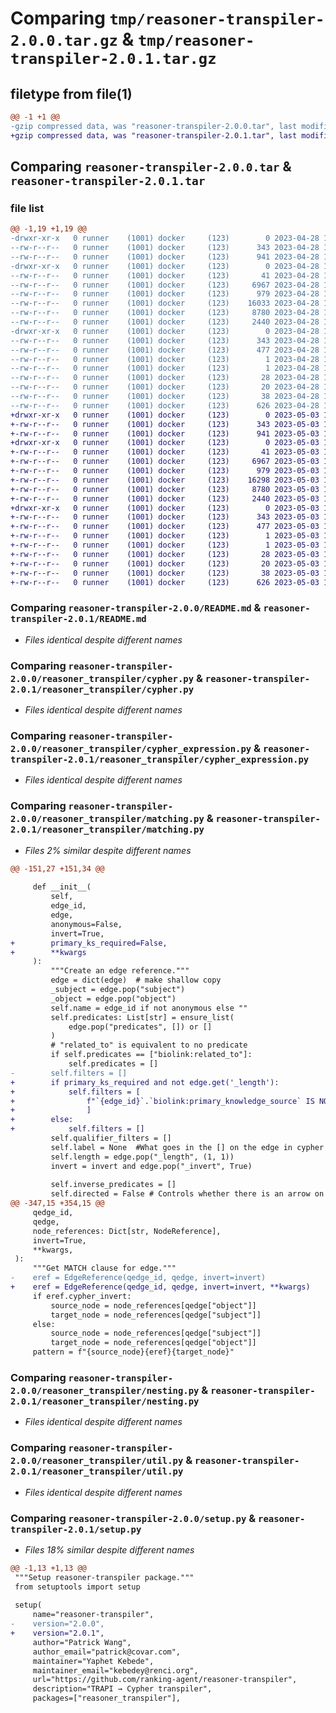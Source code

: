 # Comparing `tmp/reasoner-transpiler-2.0.0.tar.gz` & `tmp/reasoner-transpiler-2.0.1.tar.gz`

## filetype from file(1)

```diff
@@ -1 +1 @@
-gzip compressed data, was "reasoner-transpiler-2.0.0.tar", last modified: Fri Apr 28 13:36:01 2023, max compression
+gzip compressed data, was "reasoner-transpiler-2.0.1.tar", last modified: Wed May  3 15:00:18 2023, max compression
```

## Comparing `reasoner-transpiler-2.0.0.tar` & `reasoner-transpiler-2.0.1.tar`

### file list

```diff
@@ -1,19 +1,19 @@
-drwxr-xr-x   0 runner    (1001) docker     (123)        0 2023-04-28 13:36:01.074276 reasoner-transpiler-2.0.0/
--rw-r--r--   0 runner    (1001) docker     (123)      343 2023-04-28 13:36:01.074276 reasoner-transpiler-2.0.0/PKG-INFO
--rw-r--r--   0 runner    (1001) docker     (123)      941 2023-04-28 13:35:57.000000 reasoner-transpiler-2.0.0/README.md
-drwxr-xr-x   0 runner    (1001) docker     (123)        0 2023-04-28 13:36:01.070276 reasoner-transpiler-2.0.0/reasoner_transpiler/
--rw-r--r--   0 runner    (1001) docker     (123)       41 2023-04-28 13:35:57.000000 reasoner-transpiler-2.0.0/reasoner_transpiler/attribute_types.json
--rw-r--r--   0 runner    (1001) docker     (123)     6967 2023-04-28 13:35:57.000000 reasoner-transpiler-2.0.0/reasoner_transpiler/cypher.py
--rw-r--r--   0 runner    (1001) docker     (123)      979 2023-04-28 13:35:57.000000 reasoner-transpiler-2.0.0/reasoner_transpiler/cypher_expression.py
--rw-r--r--   0 runner    (1001) docker     (123)    16033 2023-04-28 13:35:57.000000 reasoner-transpiler-2.0.0/reasoner_transpiler/matching.py
--rw-r--r--   0 runner    (1001) docker     (123)     8780 2023-04-28 13:35:57.000000 reasoner-transpiler-2.0.0/reasoner_transpiler/nesting.py
--rw-r--r--   0 runner    (1001) docker     (123)     2440 2023-04-28 13:35:57.000000 reasoner-transpiler-2.0.0/reasoner_transpiler/util.py
-drwxr-xr-x   0 runner    (1001) docker     (123)        0 2023-04-28 13:36:01.070276 reasoner-transpiler-2.0.0/reasoner_transpiler.egg-info/
--rw-r--r--   0 runner    (1001) docker     (123)      343 2023-04-28 13:36:01.000000 reasoner-transpiler-2.0.0/reasoner_transpiler.egg-info/PKG-INFO
--rw-r--r--   0 runner    (1001) docker     (123)      477 2023-04-28 13:36:01.000000 reasoner-transpiler-2.0.0/reasoner_transpiler.egg-info/SOURCES.txt
--rw-r--r--   0 runner    (1001) docker     (123)        1 2023-04-28 13:36:01.000000 reasoner-transpiler-2.0.0/reasoner_transpiler.egg-info/dependency_links.txt
--rw-r--r--   0 runner    (1001) docker     (123)        1 2023-04-28 13:36:01.000000 reasoner-transpiler-2.0.0/reasoner_transpiler.egg-info/not-zip-safe
--rw-r--r--   0 runner    (1001) docker     (123)       28 2023-04-28 13:36:01.000000 reasoner-transpiler-2.0.0/reasoner_transpiler.egg-info/requires.txt
--rw-r--r--   0 runner    (1001) docker     (123)       20 2023-04-28 13:36:01.000000 reasoner-transpiler-2.0.0/reasoner_transpiler.egg-info/top_level.txt
--rw-r--r--   0 runner    (1001) docker     (123)       38 2023-04-28 13:36:01.074276 reasoner-transpiler-2.0.0/setup.cfg
--rw-r--r--   0 runner    (1001) docker     (123)      626 2023-04-28 13:35:57.000000 reasoner-transpiler-2.0.0/setup.py
+drwxr-xr-x   0 runner    (1001) docker     (123)        0 2023-05-03 15:00:18.667065 reasoner-transpiler-2.0.1/
+-rw-r--r--   0 runner    (1001) docker     (123)      343 2023-05-03 15:00:18.667065 reasoner-transpiler-2.0.1/PKG-INFO
+-rw-r--r--   0 runner    (1001) docker     (123)      941 2023-05-03 15:00:15.000000 reasoner-transpiler-2.0.1/README.md
+drwxr-xr-x   0 runner    (1001) docker     (123)        0 2023-05-03 15:00:18.667065 reasoner-transpiler-2.0.1/reasoner_transpiler/
+-rw-r--r--   0 runner    (1001) docker     (123)       41 2023-05-03 15:00:15.000000 reasoner-transpiler-2.0.1/reasoner_transpiler/attribute_types.json
+-rw-r--r--   0 runner    (1001) docker     (123)     6967 2023-05-03 15:00:15.000000 reasoner-transpiler-2.0.1/reasoner_transpiler/cypher.py
+-rw-r--r--   0 runner    (1001) docker     (123)      979 2023-05-03 15:00:15.000000 reasoner-transpiler-2.0.1/reasoner_transpiler/cypher_expression.py
+-rw-r--r--   0 runner    (1001) docker     (123)    16298 2023-05-03 15:00:15.000000 reasoner-transpiler-2.0.1/reasoner_transpiler/matching.py
+-rw-r--r--   0 runner    (1001) docker     (123)     8780 2023-05-03 15:00:15.000000 reasoner-transpiler-2.0.1/reasoner_transpiler/nesting.py
+-rw-r--r--   0 runner    (1001) docker     (123)     2440 2023-05-03 15:00:15.000000 reasoner-transpiler-2.0.1/reasoner_transpiler/util.py
+drwxr-xr-x   0 runner    (1001) docker     (123)        0 2023-05-03 15:00:18.667065 reasoner-transpiler-2.0.1/reasoner_transpiler.egg-info/
+-rw-r--r--   0 runner    (1001) docker     (123)      343 2023-05-03 15:00:18.000000 reasoner-transpiler-2.0.1/reasoner_transpiler.egg-info/PKG-INFO
+-rw-r--r--   0 runner    (1001) docker     (123)      477 2023-05-03 15:00:18.000000 reasoner-transpiler-2.0.1/reasoner_transpiler.egg-info/SOURCES.txt
+-rw-r--r--   0 runner    (1001) docker     (123)        1 2023-05-03 15:00:18.000000 reasoner-transpiler-2.0.1/reasoner_transpiler.egg-info/dependency_links.txt
+-rw-r--r--   0 runner    (1001) docker     (123)        1 2023-05-03 15:00:18.000000 reasoner-transpiler-2.0.1/reasoner_transpiler.egg-info/not-zip-safe
+-rw-r--r--   0 runner    (1001) docker     (123)       28 2023-05-03 15:00:18.000000 reasoner-transpiler-2.0.1/reasoner_transpiler.egg-info/requires.txt
+-rw-r--r--   0 runner    (1001) docker     (123)       20 2023-05-03 15:00:18.000000 reasoner-transpiler-2.0.1/reasoner_transpiler.egg-info/top_level.txt
+-rw-r--r--   0 runner    (1001) docker     (123)       38 2023-05-03 15:00:18.667065 reasoner-transpiler-2.0.1/setup.cfg
+-rw-r--r--   0 runner    (1001) docker     (123)      626 2023-05-03 15:00:15.000000 reasoner-transpiler-2.0.1/setup.py
```

### Comparing `reasoner-transpiler-2.0.0/README.md` & `reasoner-transpiler-2.0.1/README.md`

 * *Files identical despite different names*

### Comparing `reasoner-transpiler-2.0.0/reasoner_transpiler/cypher.py` & `reasoner-transpiler-2.0.1/reasoner_transpiler/cypher.py`

 * *Files identical despite different names*

### Comparing `reasoner-transpiler-2.0.0/reasoner_transpiler/cypher_expression.py` & `reasoner-transpiler-2.0.1/reasoner_transpiler/cypher_expression.py`

 * *Files identical despite different names*

### Comparing `reasoner-transpiler-2.0.0/reasoner_transpiler/matching.py` & `reasoner-transpiler-2.0.1/reasoner_transpiler/matching.py`

 * *Files 2% similar despite different names*

```diff
@@ -151,27 +151,34 @@
 
     def __init__(
         self,
         edge_id,
         edge,
         anonymous=False,
         invert=True,
+        primary_ks_required=False,
+        **kwargs
     ):
         """Create an edge reference."""
         edge = dict(edge)  # make shallow copy
         _subject = edge.pop("subject")
         _object = edge.pop("object")
         self.name = edge_id if not anonymous else ""
         self.predicates: List[str] = ensure_list(
             edge.pop("predicates", []) or []
         )
         # "related_to" is equivalent to no predicate
         if self.predicates == ["biolink:related_to"]:
             self.predicates = []
-        self.filters = []
+        if primary_ks_required and not edge.get('_length'):
+            self.filters = [
+                f"`{edge_id}`.`biolink:primary_knowledge_source` IS NOT NULL"
+                ]
+        else:
+            self.filters = []
         self.qualifier_filters = []
         self.label = None  #What goes in the [] on the edge in cypher
         self.length = edge.pop("_length", (1, 1))
         invert = invert and edge.pop("_invert", True)
 
         self.inverse_predicates = []
         self.directed = False # Controls whether there is an arrow on the edge in cypher
@@ -347,15 +354,15 @@
     qedge_id,
     qedge,
     node_references: Dict[str, NodeReference],
     invert=True,
     **kwargs,
 ):
     """Get MATCH clause for edge."""
-    eref = EdgeReference(qedge_id, qedge, invert=invert)
+    eref = EdgeReference(qedge_id, qedge, invert=invert, **kwargs)
     if eref.cypher_invert:
         source_node = node_references[qedge["object"]]
         target_node = node_references[qedge["subject"]]
     else:
         source_node = node_references[qedge["subject"]]
         target_node = node_references[qedge["object"]]
     pattern = f"{source_node}{eref}{target_node}"
```

### Comparing `reasoner-transpiler-2.0.0/reasoner_transpiler/nesting.py` & `reasoner-transpiler-2.0.1/reasoner_transpiler/nesting.py`

 * *Files identical despite different names*

### Comparing `reasoner-transpiler-2.0.0/reasoner_transpiler/util.py` & `reasoner-transpiler-2.0.1/reasoner_transpiler/util.py`

 * *Files identical despite different names*

### Comparing `reasoner-transpiler-2.0.0/setup.py` & `reasoner-transpiler-2.0.1/setup.py`

 * *Files 18% similar despite different names*

```diff
@@ -1,13 +1,13 @@
 """Setup reasoner-transpiler package."""
 from setuptools import setup
 
 setup(
     name="reasoner-transpiler",
-    version="2.0.0",
+    version="2.0.1",
     author="Patrick Wang",
     author_email="patrick@covar.com",
     maintainer="Yaphet Kebede",
     maintainer_email="kebedey@renci.org",
     url="https://github.com/ranking-agent/reasoner-transpiler",
     description="TRAPI → Cypher transpiler",
     packages=["reasoner_transpiler"],
```

